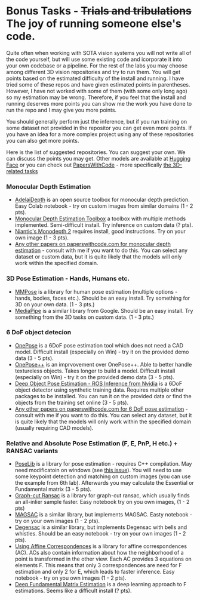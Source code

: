 # Bonus Tasks - ~~Trials and tribulations~~ The joy of running someone else's code.

Quite often when working with SOTA vision systems you will not write all of the code yourself, but will use some existing code and icorporate it into your own codebase or a pipeline. For the rest of the labs you may choose among different 3D vision repositories and try to run them. You will get points based on the estimated difficulty of the install and running. I have tried some of these repos and have given estimated points in parentheses. However, I have not worked with some of them (with some only long ago) so my estimation may be wrong. Therefore, if you feel that the install and running deserves more points you can show me the work you have done to run the repo and I may give you more points.

You should generally perform just the inference, but if you run training on some dataset not provided in the repositor you can get even more points. If you have an idea for a more complex project using any of these repositories you can also get more points.

Here is the list of suggested repositories. You can suggest your own. We can discuss the points you may get. Other models are available at [Hugging Face](https://huggingface.co) or you can check out [PapersWithCode](https://paperswithcode.com) - more specifically [the 3D-related tasks](https://paperswithcode.com/task/3d)


### Monocular Depth Estimation
* [AdelaiDepth](https://github.com/aim-uofa/AdelaiDepth) is an open source toolbox for monocular depth prediction. Easy Colab notebook - try on custom images from similar domains (1 - 2 pts).
* [Monocular Depth Estimation Toolbox](https://github.com/zhyever/Monocular-Depth-Estimation-Toolbox/) a toolbox with multiple methods implemented. Semi-difficult install. Try inference on custom data (? pts).
* [Niantic's Monodepth 2](https://github.com/nianticlabs/monodepth2) requires install, good instructions. Try on your own image (1 - 3 pts).
* [Any other papers on paperswithcode.com for monocular depth estimation](https://paperswithcode.com/task/monocular-depth-estimation) - consult with me if you want to do this. You can select any dataset or custom data, but it is quite likely that the models will only work within the specified domain.


### 3D Pose Estimation - Hands, Humans etc.
* [MMPose](https://github.com/open-mmlab/mmpose) is a library for human pose estimation (multiple options - hands, bodies, faces etc.). Should be an easy install. Try something for 3D on your own data. (1 - 3 pts.)
* [MediaPipe](https://mediapipe.dev) is a similar library from Google. Should be an easy install. Try something from the 3D tasks on custom data. (1 - 3 pts.)


### 6 DoF object detecion
* [OnePose](https://github.com/zju3dv/OnePose) is a 6DoF pose estimation tool which does not need a CAD model. Difficult install (especially on Win) - try it on the provided demo data (3 - 5 pts).
* [OnePose++](https://github.com/zju3dv/OnePose_Plus_Plus) is an imprvovement over OnePose++. Able to better handle textureless objects. Takes longer to build a model. Difficult install (especially on Win) - try it on the provided demo data (3 - 5 pts).
* [Deep Object Pose Estimation - ROS Inference from Nvidia](https://github.com/NVlabs/Deep_Object_Pose) is a 6DoF object detector using synthetic training data. Requires multiple other packages to be installed. You can run it on the provided data or find the objects from the training set online (3 - 5 pts).
* [Any other papers on paperswithcode.com for 6 DoF pose estimation](https://paperswithcode.com/task/6d-pose-estimation) - consult with me if you want to do this. You can select any dataset, but it is quite likely that the models will only work within the specified domain (usually requiring CAD models).

### Relative and Absolute Pose Estimation (F, E, PnP, H etc.) + RANSAC variants
* [PoseLib](https://github.com/vlarsson/PoseLib) is a library for pose estimation - requires C++ compilation. May need modificatoin on windows (see [this issue](https://github.com/vlarsson/PoseLib/issues/49)). You will need to use some keypoint detection and matching on custom images (you can use the example from 6th lab). Afterwards you may calculate the Essential or Fundamental matrix (3 - 5 pts).
* [Graph-cut Ransac](https://github.com/danini/graph-cut-ransac) is a library for graph-cut ransac, which usually finds an all-inlier sample faster. Easy notebook try on you own images, (1 - 2 pts)
* [MAGSAC](https://github.com/danini/magsac) is a similar library, but implements MAGSAC. Easty notebook - try on your own images (1 - 2 pts).
* [Degensac](https://github.com/ducha-aiki/pydegensac) is a similar library, but implements Degensac with bells and whistles. Should be an easy notebook - try on your own images (1 - 2 pts).
* [Using Affine Correspondences](https://github.com/danini/affine-correspondences-for-camera-geometry) is a library for affine correspondences (AC). ACs also contain information about how the neighborhood of a point is transformed in the other view. Each AC provides 3 equations on elements F. This means that only 3 correspondences are need for F estimation and only 2 for E, which leads to faster inference. Easy notebook - try on you own images (1 - 2 pts).
* [Deep Fundamental Matrix Estimation](https://github.com/isl-org/DFE) is a deep learning approach to F estimations. Seems like a difficult install (? pts).

